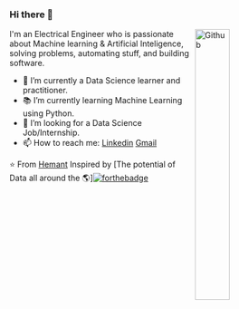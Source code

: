 ### Hi there 👋

<img width="35%" align="right" alt="Github" src="https://user-images.githubusercontent.com/48678280/88862734-4903af80-d201-11ea-968b-9c939d88a37c.gif" />

I'm an Electrical Engineer who is passionate about Machine learning & Artificial Inteligence, solving problems, automating stuff, and building software.

- 🔭 I’m currently a Data Science learner and practitioner.
- 📚 I’m currently learning  Machine Learning using Python.
- 👯 I’m looking for a Data Science Job/Internship. 
- 📫 How to reach me: [Linkedin](www.linkedin.com/in/hemant-patar) [Gmail](patarhemant@gmail.com)

⭐️ From [Hemant](https://patarhemant.wixsite.com/resume)
Inspired by [The potential of Data all around the 🌎][![forthebadge](https://forthebadge.com/images/badges/powered-by-overtime.svg)](https://forthebadge.com)
